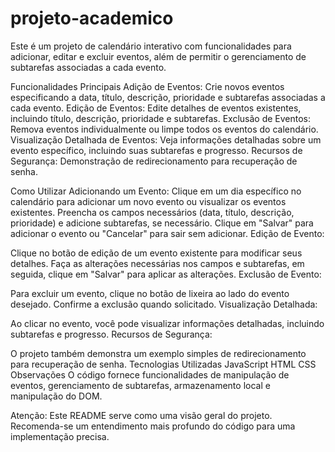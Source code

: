 # projeto-academico
Este é um projeto de calendário interativo com funcionalidades para adicionar, editar e excluir eventos, além de permitir o gerenciamento de subtarefas associadas a cada evento.

Funcionalidades Principais
Adição de Eventos: Crie novos eventos especificando a data, título, descrição, prioridade e subtarefas associadas a cada evento.
Edição de Eventos: Edite detalhes de eventos existentes, incluindo título, descrição, prioridade e subtarefas.
Exclusão de Eventos: Remova eventos individualmente ou limpe todos os eventos do calendário.
Visualização Detalhada de Eventos: Veja informações detalhadas sobre um evento específico, incluindo suas subtarefas e progresso.
Recursos de Segurança: Demonstração de redirecionamento para recuperação de senha.

Como Utilizar
Adicionando um Evento:
Clique em um dia específico no calendário para adicionar um novo evento ou visualizar os eventos existentes.
Preencha os campos necessários (data, título, descrição, prioridade) e adicione subtarefas, se necessário.
Clique em "Salvar" para adicionar o evento ou "Cancelar" para sair sem adicionar.
Edição de Evento:

Clique no botão de edição de um evento existente para modificar seus detalhes.
Faça as alterações necessárias nos campos e subtarefas, em seguida, clique em "Salvar" para aplicar as alterações.
Exclusão de Evento:

Para excluir um evento, clique no botão de lixeira ao lado do evento desejado.
Confirme a exclusão quando solicitado.
Visualização Detalhada:

Ao clicar no evento, você pode visualizar informações detalhadas, incluindo subtarefas e progresso.
Recursos de Segurança:

O projeto também demonstra um exemplo simples de redirecionamento para recuperação de senha.
Tecnologias Utilizadas
JavaScript
HTML
CSS
Observações
O código fornece funcionalidades de manipulação de eventos, gerenciamento de subtarefas, armazenamento local e manipulação do DOM.

Atenção: Este README serve como uma visão geral do projeto. Recomenda-se um entendimento mais profundo do código para uma implementação precisa.
